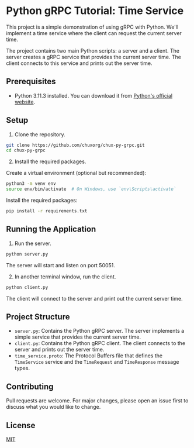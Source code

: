 # Python gRPC Tutorial: Time Service

This project is a simple demonstration of using gRPC with Python. We'll implement a time service where the client can request the current server time.

The project contains two main Python scripts: a server and a client. The server creates a gRPC service that provides the current server time. The client connects to this service and prints out the server time.

## Prerequisites

- Python 3.11.3 installed. You can download it from [Python's official website](https://www.python.org/downloads/).

## Setup

1. Clone the repository.

```bash
git clone https://github.com/chuxorg/chux-py-grpc.git
cd chux-py-grpc
```

2. Install the required packages.

Create a virtual environment (optional but recommended):

```bash
python3 -m venv env
source env/bin/activate  # On Windows, use `env\Scripts\activate`
```

Install the required packages:

```bash
pip install -r requirements.txt
```

## Running the Application

1. Run the server.

```bash
python server.py
```

The server will start and listen on port 50051.

2. In another terminal window, run the client.

```bash
python client.py
```

The client will connect to the server and print out the current server time.

## Project Structure

- `server.py`: Contains the Python gRPC server. The server implements a simple service that provides the current server time.
- `client.py`: Contains the Python gRPC client. The client connects to the server and prints out the server time.
- `time_service.proto`: The Protocol Buffers file that defines the `TimeService` service and the `TimeRequest` and `TimeResponse` message types.

## Contributing

Pull requests are welcome. For major changes, please open an issue first to discuss what you would like to change.

## License

[MIT](https://choosealicense.com/licenses/mit/)




